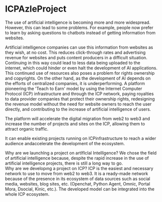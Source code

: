 # ICPAzleProject
The use of artificial intelligence is becoming more and more widespread. However, this can lead to some problems. For example, people now prefer to learn by asking questions to chatbots instead of getting information from websites. 

Artificial intelligence companies can use this information from websites as they wish, at no cost. This reduces click-through rates and advertising revenue for websites and puts content producers in a difficult situation. 
Continuing in this way could lead to less data being uploaded to the internet, which could hinder or even halt the development of AI applications.  This continued use of resources also poses a problem for rights ownership and copyrights. On the other hand, as the development of AI depends on the efforts of centralized companies, it is underperforming.
A platform pioneering the 'Teach to Earn' model by using the Internet Computer Protocol (ICP) infrastructure and through the ICP network, paying royalties to data provider companies that protect their ownership rights, redesigning the revenue model without the need for website owners to reach the user directly, and contributing to the increase of artificial intelligence of users. 

The platform will accelerate the digital migration from web2 to web3 and increase the number of projects and sites on the ICP, allowing them to attract organic traffic.

It can enable existing projects running on ICPinfrastructure to reach a wider audience andaccelerate the development of the ecosystem.

Why are we launchIng a project on artIfIcIal IntellIgence?
We chose the field of artificial intelligence because, despite the rapid increase in the use of artificial intelligence projects, there is still a long way to go.  
Why are we developıng a project on ICP?
ICP is the easiest and necessary network to use to move from web2 to web3. It is a ready-made network because of the presence in its ecosystem of data sources such as social media, websites, blog sites, etc. (Openchat, Python Agent, Omnic, Portal Mora, Dsocial, Kinic, etc.). The developed model can be integrated into the whole ICP ecosystem.
